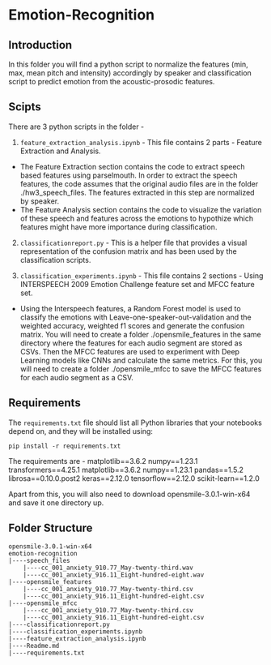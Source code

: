 # Emotion-Recognition

## Introduction 
In this folder you will find a python script to normalize the features (min, max, mean pitch and intensity) accordingly by speaker and classification script to predict emotion from the acoustic-prosodic features.

## Scipts
There are 3 python scripts in the folder - 
1. `feature_extraction_analysis.ipynb` - This file contains 2 parts - Feature Extraction and Analysis. 
- The Feature Extraction section contains the code to extract speech based features using parselmouth. In order to extract the speech features, the code assumes that the original audio files are in the folder ./hw3_speech_files. The features extracted in this step are normalized by speaker.
- The Feature Analysis section contains the code to visualize the variation of these speech and features across the emotions to hypothize which features might have more importance during classification.

2. `classificationreport.py` - This is a helper file that provides a visual representation of the confusion matrix and has been used by the classification scripts.

3. `classification_experiments.ipynb` - This file contains 2 sections - Using INTERSPEECH 2009 Emotion Challenge feature set and MFCC feature set.  
- Using the Interspeech features, a Random Forest model is used to classify the emotions with Leave-one-speaker-out-validation and the weighted accuracy, weighted f1 scores and generate the confusion matrix. You will need to create a folder ./opensmile_features in the same directory where the features for each audio segment are stored as CSVs.
Then the MFCC features are used to experiment with Deep Learning models like CNNs and calculate the same metrics. For this, you will need to create a folder ./opensmile_mfcc to save the MFCC features for each audio segment as a CSV.

## Requirements
The `requirements.txt` file should list all Python libraries that your notebooks
depend on, and they will be installed using:

```
pip install -r requirements.txt
```
The requirements are - 
matplotlib==3.6.2
numpy==1.23.1
transformers==4.25.1
matplotlib==3.6.2
numpy==1.23.1
pandas==1.5.2
librosa==0.10.0.post2
keras==2.12.0
tensorflow==2.12.0
scikit-learn==1.2.0

Apart from this, you will also need to download opensmile-3.0.1-win-x64 and save it one directory up.

## Folder Structure
 ```
opensmile-3.0.1-win-x64
emotion-recognition
|----speech_files 
     |----cc_001_anxiety_910.77_May-twenty-third.wav
     |----cc_001_anxiety_916.11_Eight-hundred-eight.wav
|----opensmile_features
     |----cc_001_anxiety_910.77_May-twenty-third.csv
     |----cc_001_anxiety_916.11_Eight-hundred-eight.csv
|----opensmile_mfcc
     |----cc_001_anxiety_910.77_May-twenty-third.csv
     |----cc_001_anxiety_916.11_Eight-hundred-eight.csv
|----classificationreport.py
|----classification_experiments.ipynb
|----feature_extraction_analysis.ipynb
|----Readme.md
|----requirements.txt
